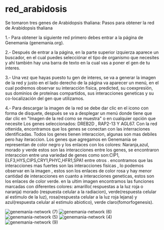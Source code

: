 # red_arabidosis
Se tomaron tres  genes de Arabidopsis thaliana:
Pasos para obtener la red de Arabidopsis thaliana                                                                                                                                                                                                                                                                                               

1.- Para obtener la siguiente red primero debes entrar a la página de Genemania (genemania.org).

2.- Después de entrar a la página, en la parte superior izquierza aparece un buscador, en el cual puedes selecciónar el tipo de organismo que necesites y ahí también hay una barra de texto en la cual vas a poner el gen de tu interes.

3.- Una vez que hayas puesto tu gen de interes, se va a generar la imagen de la red y justo en el lado derecho de la página va aparecer un menú, en el cual podremos observar su interacción fisica, predicted, su coexpresión, sus dominios de proteínas compartidos, sus interacciones geneticas y su co-localización del gen que utilizamos.

4.- Para descargar la imagen de la red se debe dar clic en el icono con forma de disquete, después se va a desplegar un menú donde tiene que dar clic en "Imagen de la red como se muestra" o en cualquier opción que necesite
Los genes seleccionados: DREB2D , RAP2-13 Y AGL67.
Con la red ottenida, encontramos que los genes se conectan con las interraciones identificadas. Todos los genes tienen interaccion, algunas son mas debiles pero hay iteraccion.
Los genes que agregamos en Genemania se representan de color negro y los enlaces con los colores: Naranja,azul, morado y verde estos son las interacciones entre los genes,
se encontraron interaccion entre una variedad de genes como son:CIP1, ELF3,HYS,CIPS,CRY1,PHYC,HFR1,SPA1 entre otros .
encontramos que las interacciones mas fuertes son las interacciones fisicas , lo podemos observar en la imagen , estos son los enlaces de color rosa y hay menor cantidad de interacciones en cuanto  a interacciones geneticas, estos son los enlaces de color verde.
en la ultim imagen encontramos las funciones marcadas con diferentes colores: amarillo( respuestas a la luz roja o naranja) morado (respuesta celular a la radiacion), verde(respuesta celular al estimulo de la luz), rosa(respuesta celular a la luz roja lejana) y azul(respuesta celular al estimulo abiotico),  verde claro(fomorfogenesis).

![genemania-network (7)](https://user-images.githubusercontent.com/67028145/85821298-f33d7280-b73d-11ea-80f4-7b745e157927.jpg)
![genemania-network (6)](https://user-images.githubusercontent.com/67028145/85821301-f59fcc80-b73d-11ea-8050-23a21e404088.jpg)
![genemania-network (5)](https://user-images.githubusercontent.com/67028145/85821307-f9335380-b73d-11ea-9e2a-fc6ab358fe67.jpg)
![genemania-network (4)](https://user-images.githubusercontent.com/67028145/85821311-fb95ad80-b73d-11ea-9a0a-f20048328637.jpg)
![genemania-network (9)](https://user-images.githubusercontent.com/67028145/85821770-f9801e80-b73e-11ea-84c1-2bf171984bb4.jpg)
